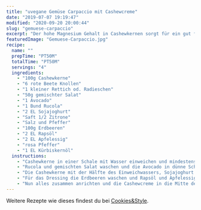 ```yaml
---
title: "uvegane Gemüse Carpaccio mit Cashewcreme"
date: "2019-07-07 19:19:47"
modified: "2020-09-20 20:00:44"
slug: "gemuese-carpaccio"
excerpt: "Der hohe Magnesium Gehalt in Cashewkernen sorgt für ein gut funktionierendes Nervensystem und wirkt sich positiv auf deine Muskulatur aus. Eine rohe Gemüseplatte passt perfekt dazu und schmeckt nicht nur im Hochsommer wundervoll. "
featuredImage: "Gemuese-Carpaccio.jpg"
recipe:
  name: ""
  prepTime: "PT50M"
  totalTime: "PT50M"
  servings: "4"
  ingredients:
    - "100g Cashewkerne"
    - "6 rote Beete Knollen"
    - "1 kleiner Rettich od. Radieschen"
    - "50g gemischter Salat"
    - "1 Avocado"
    - "1 Bund Rucola"
    - "2 EL Sojajoghurt"
    - "Saft 1/2 Zitrone"
    - "Salz und Pfeffer"
    - "100g Erdbeeren"
    - "2 EL Rapsöl"
    - "2 EL Apfelessig"
    - "rosa Pfeffer"
    - "1 EL Kürbiskernöl"
  instructions:
    - "Cashewkerne in einer Schale mit Wasser einweichen und mindestens 30 Minuten stehen lassen. Inzwischen die rote Beete gründlich waschen und schälen. Mit einem Gemüsehobel oder scharfem Messer in sehr dünne Scheiben schneiden. Genauso die Radieschen bzw. den Rettich."
    - "Rucola und gemischten Salat waschen und die Avocado in dünne Scheiben schneiden."
    - "Die Cashewkerne mit der Hälfte des Einweichwassers, Sojajoghurt und Zitronensaft cremig pürieren und mit Salz und Pfeffer abschmecken."
    - "Für das Dressing die Erdbeeren waschen und Rapsöl und Apfelessig pürieren. Dann mit Salz und rosa Pfeffer abschmecken. Bei Bedarf kannst du noch etwa Wasser beimischen, falls das Dressing zu dickflüssig geworden ist."
    - "Nun alles zusammen anrichten und die Cashewcreme in die Mitte des Tellers setzen. Mit dem Dressing und etwas Kürbiskernöl beträufeln und genießen."
---
```


Weitere Rezepte wie dieses findest du bei [Cookies&Style](https://cookiesandstyle.at).